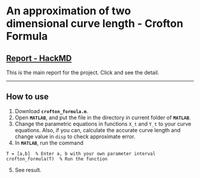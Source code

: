 # An approximation of two dimensional curve length - Crofton Formula
## [Report - HackMD](https://hackmd.io/@Skychocowhite/Hy64kAPTS)
This is the main report for the project.
Click and see the detail.
***

## How to use
1. Download **`crofton_formula.m`**.
2. Open **`MATLAB`**, and put the file in the directory in current folder of **`MATLAB`**.
3. Change the parametric equations in functions `X_t` and `Y_t` to your curve equations. Also, if you can, calculate the accurate curve length and change value in `disp` to check approximate error.
4. In **`MATLAB`**, run the command
```
T = [a,b]  % Enter a, b with your own parameter interval
crofton_formula(T)  % Run the function
```
5. See result.

